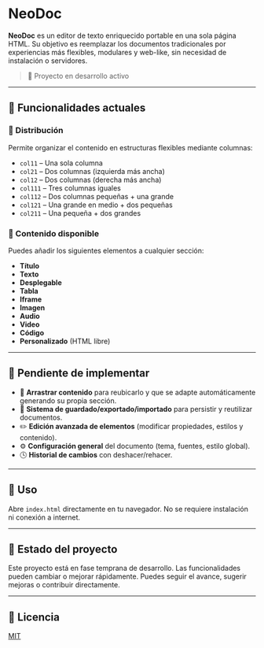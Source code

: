 # NeoDoc

**NeoDoc** es un editor de texto enriquecido portable en una sola página HTML. Su objetivo es reemplazar los documentos tradicionales por experiencias más flexibles, modulares y web-like, sin necesidad de instalación o servidores.

> 🚧 Proyecto en desarrollo activo

---

## 🔧 Funcionalidades actuales

### 🧩 Distribución

Permite organizar el contenido en estructuras flexibles mediante columnas:

- `col11` – Una sola columna
- `col21` – Dos columnas (izquierda más ancha)
- `col12` – Dos columnas (derecha más ancha)
- `col111` – Tres columnas iguales
- `col112` – Dos columnas pequeñas + una grande
- `col121` – Una grande en medio + dos pequeñas
- `col211` – Una pequeña + dos grandes

### 📝 Contenido disponible

Puedes añadir los siguientes elementos a cualquier sección:

- **Título**
- **Texto**
- **Desplegable**
- **Tabla**
- **Iframe**
- **Imagen**
- **Audio**
- **Video**
- **Código**
- **Personalizado** (HTML libre)

---

## 🚧 Pendiente de implementar

- 🧲 **Arrastrar contenido** para reubicarlo y que se adapte automáticamente generando su propia sección.
- 💾 **Sistema de guardado/exportado/importado** para persistir y reutilizar documentos.
- ✏️ **Edición avanzada de elementos** (modificar propiedades, estilos y contenido).
- ⚙️ **Configuración general** del documento (tema, fuentes, estilo global).
- 🕓 **Historial de cambios** con deshacer/rehacer.

---

## 📁 Uso

Abre `index.html` directamente en tu navegador. No se requiere instalación ni conexión a internet.

---

## 📌 Estado del proyecto

Este proyecto está en fase temprana de desarrollo. Las funcionalidades pueden cambiar o mejorar rápidamente. Puedes seguir el avance, sugerir mejoras o contribuir directamente.

---

## 📜 Licencia

[MIT](./LICENSE)
